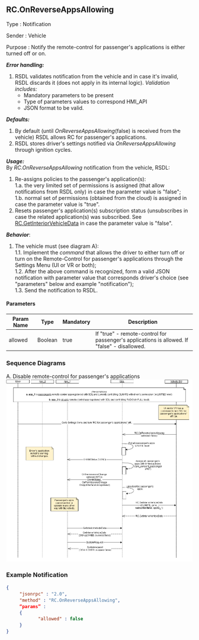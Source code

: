 ## RC.OnReverseAppsAllowing

Type
:	Notification

Sender
:	Vehicle

Purpose
:	Notify the remote-control for passenger's applications is either turned off or on.

_**Error handling:**_   
1.	RSDL validates notification from the vehicle and in case it's invalid, RSDL discards it (does not apply in its internal logic).
_Validation includes:_   
    - Mandatory parameters to be present   
    - Type of parameters values to correspond HMI_API   
    - JSON format to be valid.   

_**Defaults:**_   
1.	By default (until _OnReverseAppsAllowing_(false) is received from the vehicle) RSDL allows RC for passenger's applications.
2.	RSDL stores driver's settings notified via _OnReverseAppsAllowing_ through ignition cycles.

_**Usage:**_   
By _RC.OnReverseAppsAllowing_ notification from the vehicle, RSDL:   
1.	Re-assigns policies to the passenger's application(s):   
 1.a. the very limited set of permissions is assigned (that allow notifications from RSDL only) in case the parameter value is "false";   
 1.b. normal set of permissions (obtained from the cloud) is assigned in case the parameter value is "true".   
2.	Resets passenger's application(s) subscription status (unsubscribes in case the related application(s) was subscribed. See [RC.GetInteriorVehicleData](./RC/RC.GetInteriorVehicleData/index.md) in case the parameter value is "false".   

_**Behavior**_:   
1.	The vehicle must (see diagram A):   
 1.1. Implement the _command_ that allows the driver to either turn off or turn on the Remote-Control for passenger's applications through the Settings Menu (UI or VR or both);   
 1.2. After the above command is recognized, form a valid JSON notification with parameter value that corresponds driver's choice (see "parameters" below and  example "notification");   
 1.3. Send the notification to RSDL.


#### Parameters

|    Param Name    |    Type       |    Mandatory    |    Description                                                                                         |
|------------------|---------------|-----------------|--------------------------------------------------------------------------------------------------------|
|    allowed       |    Boolean    |    true         |    If "true" -   remote-control for passenger's applications is allowed. If "false"   - disallowed.    |


### Sequence Diagrams   

A. Disable remote-control for passenger's applications   
![RC.OnReverseAppsAllowing](./assets/8.Disable_remote-control_for_pass.png)  

### Example Notification

```json
{
     "jsonrpc" : "2.0",
     "method" : "RC.OnReverseAppsAllowing",
     “params” :
     {
            "allowed" : false
     }
}
```

